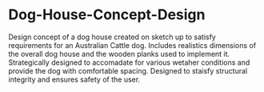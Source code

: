 # Dog-House-Concept-Design
Design concept of a dog house created on sketch up to satisfy requirements for an Australian Cattle dog. Includes realistics dimensions of the overall dog house and the wooden planks used to implement it.
Strategically designed to accomadate for various wetaher conditions and provide the dog with comfortable spacing.
Designed to staisfy structural integrity and ensures safety of the user.
